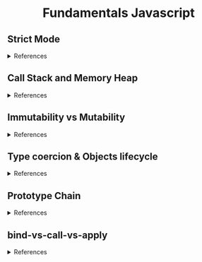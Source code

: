 <div align="center">
    <h1>Fundamentals Javascript</h1>
</div>

## Strict Mode

<details>
  <summary>References</summary>

  <br>

  [Geeks For Geeks](https://www.geeksforgeeks.org/strict-mode-javascript/)
  [W3 Schools](https://www.w3schools.com/js/js_strict.asp)
</details>

## Call Stack and Memory Heap

<details>
  <summary>References</summary>

  [Level Up](https://levelup.gitconnected.com/understanding-call-stack-and-heap-memory-in-js-e34bf8d3c3a4)
  [Mediums](https://medium.com/@allansendagi/javascript-fundamentals-call-stack-and-memory-heap-401eb8713204)
  [Matt Zeunert](https://www.mattzeunert.com/2017/03/29/v8-object-size.html)
  [Mozilla](https://developer.mozilla.org/en-US/docs/Glossary/Primitive)

</details>

## Immutability vs Mutability

<details>
  <summary>References</summary>

  [Code Burst](https://codeburst.io/explaining-value-vs-reference-in-javascript-647a975e12a0)

</details>

## Type coercion & Objects lifecycle

<details>
  <summary>References</summary>

  [Free Code Camp](https://www.freecodecamp.org/news/js-type-coercion-explained-27ba3d9a2839)
  [JavaScript Equality Table](https://dorey.github.io/JavaScript-Equality-Table/)

</details>

## Prototype Chain

<details>
  <summary>References</summary>

  [Chamika Kasun](https://chamikakasun.medium.com/javascript-prototype-and-prototype-chain-explained-fdc2ec17dd04)
  [Free Code Camp](https://www.freecodecamp.org/news/all-you-need-to-know-to-understand-javascripts-prototype-a2bff2d28f03/)

</details>

## bind-vs-call-vs-apply

<details>
  <summary>References</summary>

  [Medium Erick Wendel](https://medium.com/@erickwendel/node-v14-x-is-up-deep-diving-into-new-features-ace6dd89ac0b)
</details>



